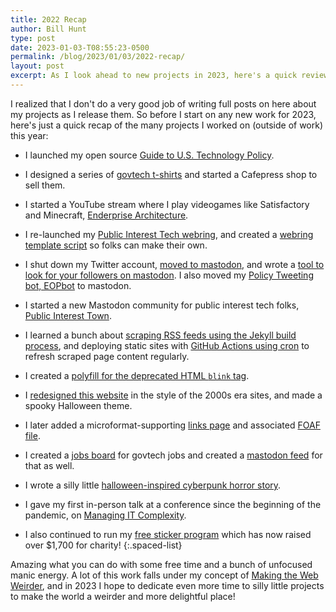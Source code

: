 ```yaml
---
title: 2022 Recap
author: Bill Hunt
type: post
date: 2023-01-03-T08:55:23-0500
permalink: /blog/2023/01/03/2022-recap/
layout: post
excerpt: As I look ahead to new projects in 2023, here's a quick review of the many things that I produced in 2022.
---
```


I realized that I don't do a very good job of writing full posts on here about my projects as I release them. So before I start on any new work for 2023, here's just a quick recap of the many projects I worked on (outside of work) this year:

* I launched my open source [Guide to U.S. Technology Policy](https://digitalpolicy.us/).

* I designed a series of [govtech t-shirts](https://billhunt.dev/shop/) and started a Cafepress shop to sell them.

* I started a YouTube stream where I play videogames like Satisfactory and Minecraft, [Enderprise Architecture](https://www.youtube.com/@EnderpriseArchitecture).

* I re-launched my [Public Interest Tech webring](https://pitwebring.billhunt.dev/), and created a [webring template script](https://github.com/krusynth/webring-starter) so folks can make their own.

* I shut down my Twitter account, [moved to mastodon](https://mastodon.publicinterest.town/@krusynth), and wrote a [tool to look for your followers on mastodon](https://github.com/krusynth/twote). I also moved my [Policy Tweeting bot, EOPbot](https://botsin.space/@EOPbot) to mastodon.

* I started a new Mastodon community for public interest tech folks, [Public Interest Town](https://www.publicinterest.town/).

* I learned a bunch about [scraping RSS feeds using the Jekyll build process](https://github.com/krusynth/public-interest-tech-webring/blob/main/_plugins/get-feeds.rb), and deploying static sites with [GitHub Actions using cron](https://github.com/krusynth/public-interest-tech-webring/blob/main/.github/workflows/jekyll.yml) to refresh scraped page content regularly.

* I created a [polyfill for the deprecated HTML `blink` tag](https://github.com/krusynth/blink-polyfill).

* I [redesigned this website](https://github.com/krusynth/billhunt.dev/tree/www) in the style of the 2000s era sites, and made a spooky Halloween theme.

* I later added a microformat-supporting [links page](https://billhunt.dev/links/) and associated [FOAF file](https://billhunt.dev/foaf.rdf).

* I created a [jobs board](https://billhunt.dev/jobs/) for govtech jobs and created a [mastodon feed](https://mastodon.publicinterest.town/@jobs) for that as well.

* I wrote a silly little [halloween-inspired cyberpunk horror story](https://billhunt.dev/blog/2022/10/23/bytes/).

* I gave my first in-person talk at a conference since the beginning of the pandemic, on [Managing IT Complexity](https://billhunt.dev/blog/2022/10/19/atarc-cloud-summit-2022/).

* I also continued to run my [free sticker program](https://billhunt.dev/move-carefully/) which has now raised over $1,700 for charity!
{:.spaced-list}

Amazing what you can do with some free time and a bunch of unfocused manic energy. A lot of this work falls under my concept of [Making the Web Weirder](https://billhunt.dev/blog/2022/09/03/redesign/), and in 2023 I hope to dedicate even more time to silly little projects to make the world a weirder and more delightful place!